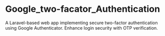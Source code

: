 
# Google_two-facator_Authentication
 A Laravel-based web app implementing secure two-factor authentication using Google Authenticator. Enhance login security with OTP verification.
 
